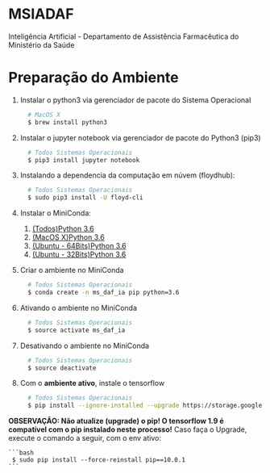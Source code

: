 # MSIADAF
Inteligência Artificial - Departamento de Assistência Farmacêutica do Ministério da Saúde

# Preparação do Ambiente
1. Instalar o python3 via gerenciador de pacote do Sistema Operacional
 
    ```bash
      # MacOS X
      $ brew install python3
    ```

1. Instalar o jupyter notebook via gerenciador de pacote do Python3 (pip3)

    ```bash
      # Todos Sistemas Operacionais
      $ pip3 install jupyter notebook
    ```

1. Instalando a dependencia da computação em núvem (floydhub):

    ```bash
      # Todos Sistemas Operacionais
      $ sudo pip3 install -U floyd-cli
    ```   

1. Instalar o MiniConda:

    1. [(Todos)Python 3.6](https://conda.io/miniconda.html)
    1. [(MacOS X)Python 3.6](https://repo.continuum.io/miniconda/Miniconda3-latest-MacOSX-x86_64.sh)
    1. [(Ubuntu - 64Bits)Python 3.6](https://repo.continuum.io/miniconda/Miniconda3-latest-Linux-x86_64.sh)
    1. [(Ubuntu - 32Bits)Python 3.6](https://repo.continuum.io/miniconda/Miniconda3-latest-Linux-x86.sh)
    
1. Criar o ambiente no MiniConda

    ```bash
      # Todos Sistemas Operacionais
      $ conda create -n ms_daf_ia pip python=3.6
    ```

1. Ativando o ambiente no MiniConda

    ```bash
      # Todos Sistemas Operacionais
      $ source activate ms_daf_ia
    ```

1. Desativando o ambiente no MiniConda

    ```bash
      # Todos Sistemas Operacionais
      $ source deactivate
    ```
    

1. Com o __ambiente ativo__, instale o tensorflow

    ```bash
      # Todos Sistemas Operacionais
      $ pip install --ignore-installed --upgrade https://storage.googleapis.com/tensorflow/mac/cpu/tensorflow-1.9.0-py3-none-any.whl
    ```

__OBSERVAÇÃO: Não atualize (upgrade) o pip! O tensorflow 1.9 é compatível com o pip instalado neste processo!__ Caso faça o Upgrade, execute o comando a seguir, com o env ativo:

    ```bash
     $ sudo pip install --force-reinstall pip==10.0.1
    ```
